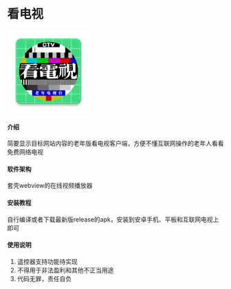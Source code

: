 # 看电视
![输入图片说明](app/src/main/res/mipmap-xxxhdpi/ic_launcher.webp)
#### 介绍
简要显示目标网站内容的老年版看电视客户端，方便不懂互联网操作的老年人看看免费网络电视

#### 软件架构
套壳webview的在线视频播放器

#### 安装教程
自行编译或者下载最新版release的apk，安装到安卓手机、平板和互联网电视上即可

#### 使用说明
1.  遥控器支持功能待实现
2.  不得用于非法盈利和其他不正当用途
3.  代码无罪，责任自负